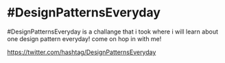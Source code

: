 # #DesignPatternsEveryday

#DesignPatternsEveryday is a challange that i took where i will learn about one design pattern everyday! come on hop in with me!

https://twitter.com/hashtag/DesignPatternsEveryday 